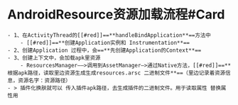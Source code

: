 # AndroidResource资源加载流程#Card
	- 1、在ActivityThread的[[#red]]==**handleBindApplication**==方法中
		- [[#red]]==**创建Application实例和 Instrumentation**==
	- 2、创建Application 过程中，会==**先创建Application的Context**==
	- 3、创建上下文中，会加载apk里资源
		- ResourcesManager——>调用到AssetManager—>通过Native方法，[[#red]]==**根据apk路径，读取里边资源生成生成resources.arsc 二进制文件**==（里边记录着资源信息，资源名字：资源路径）
	- > 插件化换肤就可以 传入插件apk路径，去生成插件的二进制文件。用于读取属性 替换属性用